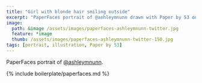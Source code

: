 ```yaml
---
title: "Girl with blonde hair smiling outside"
excerpt: "PaperFaces portrait of @ashleymnunn drawn with Paper by 53 on an iPad."
image: 
  path: &image /assets/images/paperfaces-ashleymnunn-twitter.jpg 
  feature: *image
  thumb: /assets/images/paperfaces-ashleymnunn-twitter-150.jpg
tags: [portrait, illustration, Paper by 53]
---
```


PaperFaces portrait of [@ashleymnunn](http://twitter.com/ashleymnunn).

{% include boilerplate/paperfaces.md %}
